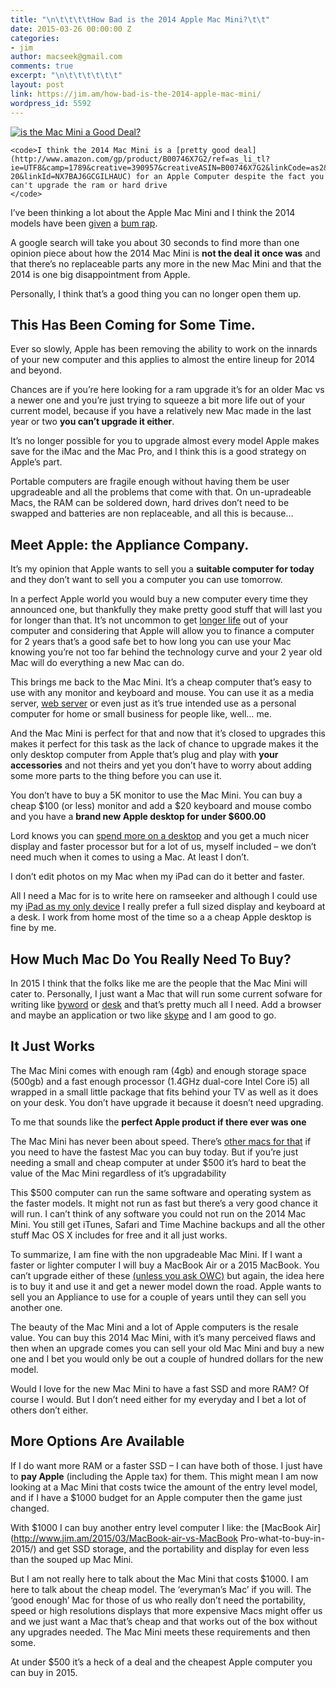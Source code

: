 ```yaml
---
title: "\n\t\t\t\tHow Bad is the 2014 Apple Mac Mini?\t\t"
date: 2015-03-26 00:00:00 Z
categories:
- jim
author: macseek@gmail.com
comments: true
excerpt: "\n\t\t\t\t\t\t"
layout: post
link: https://jim.am/how-bad-is-the-2014-apple-mac-mini/
wordpress_id: 5592
---
```


[![is the Mac Mini a Good Deal?](http://www.jim.am/wp-content/uploads/2015/03/Screenshot-2015-03-26-at-4.17.21-PM-300x246.png)](http://www.amazon.com/gp/product/B00746X7G2/ref=as_li_tl?ie=UTF8&camp=1789&creative=390957&creativeASIN=B00746X7G2&linkCode=as2&tag=ramseeker-20&linkId=NX7BAJ6GCGILHAUC)









    
    <code>I think the 2014 Mac Mini is a [pretty good deal](http://www.amazon.com/gp/product/B00746X7G2/ref=as_li_tl?ie=UTF8&camp=1789&creative=390957&creativeASIN=B00746X7G2&linkCode=as2&tag=ramseeker-20&linkId=NX7BAJ6GCGILHAUC) for an Apple Computer despite the fact you can't upgrade the ram or hard drive
    </code>










I’ve been thinking a lot about the Apple Mac Mini and I think the 2014 models have been [given](http://arstechnica.com/apple/2014/11/not-the-upgrade-we-were-hoping-for-the-2014-mac-mini-reviewed/) a [bum rap](http://www.tekrevue.com/soldered-ram-new-mac-mini/).




A google search will take you about 30 seconds to find more than one opinion piece about how the 2014 Mac Mini is **not the deal it once was** and that there’s no replaceable parts any more in the new Mac Mini and that the 2014 is one big disappointment from Apple.




Personally, I think that’s a good thing you can no longer open them up.







## This Has Been Coming for Some Time.




Ever so slowly, Apple has been removing the ability to work on the innards of your new computer and this applies to almost the entire lineup for 2014 and beyond.




Chances are if you’re here looking for a ram upgrade it’s for an older Mac vs a newer one and you’re just trying to squeeze a bit more life out of your current model, because if you have a relatively new Mac made in the last year or two **you can’t upgrade it either**.




It’s no longer possible for you to upgrade almost every model Apple makes save for the iMac and the Mac Pro, and I think this is a good strategy on Apple’s part.




Portable computers are fragile enough without having them be user upgradeable and all the problems that come with that. On un-upradeable Macs, the RAM can be soldered down, hard drives don’t need to be swapped and batteries are non replaceable, and all this is because…




## Meet Apple: the Appliance Company.




It’s my opinion that Apple wants to sell you a **suitable computer for today** and they don’t want to sell you a computer you can use tomorrow.




In a perfect Apple world you would buy a new computer every time they announced one, but thankfully they make pretty good stuff that will last you for longer than that. It’s not uncommon to get [longer life](http://www.lowendmac.com) out of your computer and considering that Apple will allow you to finance a computer for 2 years that’s a good safe bet to how long you can use your Mac knowing you’re not too far behind the technology curve and your 2 year old Mac will do everything a new Mac can do.




This brings me back to the Mac Mini. It’s a cheap computer that’s easy to use with any monitor and keyboard and mouse. You can use it as a media server, [web server](http://macminicolo.net/) or even just as it’s true intended use as a personal computer for home or small business for people like, well… me.




And the Mac Mini is perfect for that and now that it’s closed to upgrades this makes it perfect for this task as the lack of chance to upgrade makes it the only desktop computer from Apple that’s plug and play with **your accessories** and not theirs and yet you don’t have to worry about adding some more parts to the thing before you can use it.




You don’t have to buy a 5K monitor to use the Mac Mini. You can buy a cheap $100 (or less) monitor and add a $20 keyboard and mouse combo and you have a **brand new Apple desktop for under $600.00**




Lord knows you can [spend more on a desktop](http://www.apple.com/imac-with-retina/) and you get a much nicer display and faster processor but for a lot of us, myself included – we don’t need much when it comes to using a Mac. At least I don’t.




I don’t edit photos on my Mac when my iPad can do it better and faster.




All I need a Mac for is to write here on ramseeker and although I could use my [iPad as my only device](http://www.macstories.net) I really prefer a full sized display and keyboard at a desk. I work from home most of the time so a a cheap Apple desktop is fine by me.




## How Much Mac Do You Really Need To Buy?




In 2015 I think that the folks like me are the people that the Mac Mini will cater to. Personally, I just want a Mac that will run some current sofware for writing like [byword](http://www.bywordapp.com) or [desk](http://desk.pm) and that’s pretty much all I need. Add a browser and maybe an application or two like [skype](http://www.skype.com) and I am good to go.




## It Just Works




The Mac Mini comes with enough ram (4gb) and enough storage space (500gb) and a fast enough processor (1.4GHz dual-core Intel Core i5) all wrapped in a small little package that fits behind your TV as well as it does on your desk. You don’t have upgrade it because it doesn’t need upgrading.




To me that sounds like the **perfect Apple product if there ever was one**




The Mac Mini has never been about speed. There’s [other macs for that](http://www.apple.com/mac-pro/) if you need to have the fastest Mac you can buy today. But if you’re just needing a small and cheap computer at under $500 it’s hard to beat the value of the Mac Mini regardless of it’s upgradability




This $500 computer can run the same software and operating system as the faster models. It might not run as fast but there’s a very good chance it will run. I can’t think of any software you could not run on the 2014 Mac Mini. You still get iTunes, Safari and Time Machine backups and all the other stuff Mac OS X includes for free and it all just works.




To summarize, I am fine with the non upgradeable Mac Mini. If I want a faster or lighter computer I will buy a MacBook Air or a 2015 MacBook. You can’t upgrade either of these [(unless you ask OWC)](http://www.macsales.com) but again, the idea here is to buy it and use it and get a newer model down the road. Apple wants to sell you an Appliance to use for a couple of years until they can sell you another one.




The beauty of the Mac Mini and a lot of Apple computers is the resale value. You can buy this 2014 Mac Mini, with it’s many perceived flaws and then when an upgrade comes you can sell your old Mac Mini and buy a new one and I bet you would only be out a couple of hundred dollars for the new model.




Would I love for the new Mac Mini to have a fast SSD and more RAM? Of course I would. But I don’t need either for my everyday and I bet a lot of others don’t either.




## More Options Are Available




If I do want more RAM or a faster SSD – I can have both of those. I just have to **pay Apple** (including the Apple tax) for them. This might mean I am now looking at a Mac Mini that costs twice the amount of the entry level model, and if I have a $1000 budget for an Apple computer then the game just changed.




With $1000 I can buy another entry level computer I like: the [MacBook Air](http://www.jim.am/2015/03/MacBook-air-vs-MacBook Pro-what-to-buy-in-2015/) and get SSD storage, and the portability and display for even less than the souped up Mac Mini.




But I am not really here to talk about the Mac Mini that costs $1000. I am here to talk about the cheap model. The ‘everyman’s Mac’ if you will. The ‘good enough’ Mac for those of us who really don’t need the portability, speed or high resolutions displays that more expensive Macs might offer us and we just want a Mac that’s cheap and that works out of the box without any upgrades needed. The Mac Mini meets these requirements and then some.




At under $500 it’s a heck of a deal and the cheapest Apple computer you can buy in 2015.


		
